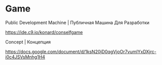 # Game

Public Development Machine | Публичная Машина Для Разработки

https://ide.c9.io/konard/conselfgame

Concept | Концепция

https://docs.google.com/document/d/1ksN20jD0qgVjoOr7vumIYxDXjrc-i0c4JSVsMnhg1H4
